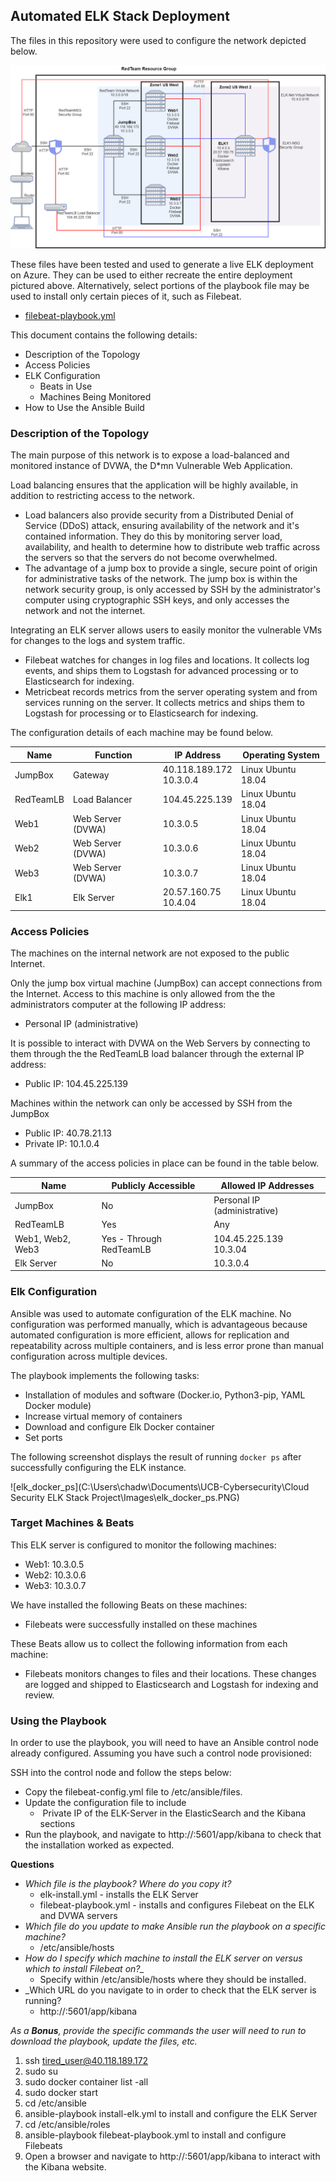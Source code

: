## Automated ELK Stack Deployment

The files in this repository were used to configure the network depicted below.

![](https://github.com/cjspencer/UCB-Cybersecurity/blob/main/Diagrams/RedTeamResourceGroup.png?raw=true)

These files have been tested and used to generate a live ELK deployment on Azure. They can be used to either recreate the entire deployment pictured above. Alternatively, select portions of the playbook file may be used to install only certain pieces of it, such as Filebeat.

  - [filebeat-playbook.yml](https://github.com/cjspencer/UCB-Cybersecurity/blob/main/Ansible/filebeat-playbook.yml) 

This document contains the following details:

- Description of the Topology
- Access Policies
- ELK Configuration
  - Beats in Use
  - Machines Being Monitored
- How to Use the Ansible Build


### Description of the Topology

The main purpose of this network is to expose a load-balanced and monitored instance of DVWA, the D*mn Vulnerable Web Application.

Load balancing ensures that the application will be highly available, in addition to restricting access to the network.

- Load balancers also provide security from a Distributed Denial of Service (DDoS) attack, ensuring availability of the network and it's contained information. They do this by monitoring server load, availability, and health to determine how to distribute web traffic across the servers so that the servers do not become overwhelmed. 
- The advantage of a jump box to provide a single, secure point of origin for administrative tasks of the network. The jump box is within the network security group, is only accessed by SSH by the administrator's computer using cryptographic SSH keys, and only accesses the network and not the internet. 

Integrating an ELK server allows users to easily monitor the vulnerable VMs for changes to the logs and system traffic.

- Filebeat watches for changes in log files and locations. It collects log events, and ships them to Logstash for advanced processing or to Elasticsearch for indexing.
- Metricbeat records metrics from the server operating system and from services running on the server. It collects metrics and ships them to Logstash for processing or to Elasticsearch for indexing.

The configuration details of each machine may be found below.

| Name      | Function          | IP Address                   | Operating System   |
| --------- | ----------------- | ---------------------------- | ------------------ |
| JumpBox   | Gateway           | 40.118.189.172<br />10.3.0.4 | Linux Ubuntu 18.04 |
| RedTeamLB | Load Balancer     | 104.45.225.139               | Linux Ubuntu 18.04 |
| Web1      | Web Server (DVWA) | 10.3.0.5                     | Linux Ubuntu 18.04 |
| Web2      | Web Server (DVWA) | 10.3.0.6                     | Linux Ubuntu 18.04 |
| Web3      | Web Server (DVWA) | 10.3.0.7                     | Linux Ubuntu 18.04 |
| Elk1      | Elk Server        | 20.57.160.75<br />10.4.04    | Linux Ubuntu 18.04 |

### Access Policies

The machines on the internal network are not exposed to the public Internet. 

Only the jump box virtual machine (JumpBox) can accept connections from the Internet. Access to this machine is only allowed from the the administrators computer at the following IP address:

- Personal IP (administrative)

It is possible to interact with DVWA on the Web Servers by connecting to them through the the RedTeamLB load balancer through the external IP address:

- Public IP: 104.45.225.139

Machines within the network can only be accessed by SSH from the JumpBox

- Public IP: 40.78.21.13
- Private IP: 10.1.0.4

A summary of the access policies in place can be found in the table below.

| Name             | Publicly Accessible     | Allowed IP Addresses         |
| ---------------- | ----------------------- | ---------------------------- |
| JumpBox          | No                      | Personal IP (administrative) |
| RedTeamLB        | Yes                     | Any                          |
| Web1, Web2, Web3 | Yes - Through RedTeamLB | 104.45.225.139<br />10.3.04  |
| Elk Server       | No                      | 10.3.0.4                     |

### Elk Configuration

Ansible was used to automate configuration of the ELK machine. No configuration was performed manually, which is advantageous because automated configuration is more efficient, allows for replication and repeatability across multiple containers, and is less error prone than manual configuration across multiple devices.

The playbook implements the following tasks:

- Installation of modules and software (Docker.io, Python3-pip, YAML Docker module)
- Increase virtual memory of containers
- Download and configure Elk Docker container
- Set ports

The following screenshot displays the result of running `docker ps` after successfully configuring the ELK instance.

![elk_docker_ps](C:\Users\chadw\Documents\UCB-Cybersecurity\Cloud Security ELK Stack Project\Images\elk_docker_ps.PNG)

### Target Machines & Beats

This ELK server is configured to monitor the following machines:

- Web1: 10.3.0.5
- Web2: 10.3.0.6
- Web3: 10.3.0.7

We have installed the following Beats on these machines:

- Filebeats were successfully installed on these machines

These Beats allow us to collect the following information from each machine:

- Filebeats monitors changes to files and their locations. These changes are logged and shipped to Elasticsearch and Logstash for indexing and review.

### Using the Playbook

In order to use the playbook, you will need to have an Ansible control node already configured. Assuming you have such a control node provisioned: 

SSH into the control node and follow the steps below:

- Copy the filebeat-config.yml file to /etc/ansible/files.
- Update the configuration file to include
  - ​	Private IP of the ELK-Server in the ElasticSearch and the Kibana sections 
- Run the playbook, and navigate to http://<ELK-PublicIP>:5601/app/kibana to check that the installation worked as expected.

**Questions**

- _Which file is the playbook? Where do you copy it?_
  - elk-install.yml  - installs the ELK Server
  - filebeat-playbook.yml  - installs and configures Filebeat on the ELK and DVWA servers
- *Which file do you update to make Ansible run the playbook on a specific machine?* 
  - /etc/ansible/hosts
- *How do I specify which machine to install the ELK server on versus which to install Filebeat on?_*
  - Specify within /etc/ansible/hosts where they should be installed.
- _Which URL do you navigate to in order to check that the ELK server is running?
  - http://<ELK-PublicIP>:5601/app/kibana

_As a **Bonus**, provide the specific commands the user will need to run to download the playbook, update the files, etc._

1. ssh tired_user@40.118.189.172
2. sudo su
3. sudo docker container list -all
4. sudo docker start <docker-container-name>
5. cd /etc/ansible
6. ansible-playbook install-elk.yml to install and configure the ELK Server
7. cd /etc/ansible/roles
8. ansible-playbook filebeat-playbook.yml to install and configure Filebeats
9. Open a browser and navigate to http://<ELK-PublicIP>:5601/app/kibana to interact with the Kibana website.
